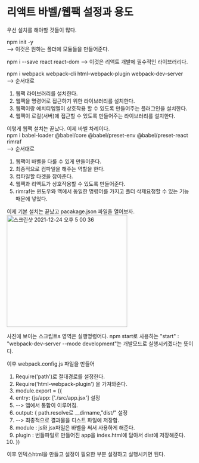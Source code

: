 # 리액트 바벨/웹팩 설정과 용도

우선 설치를 해야할 것들이 많다.

npm init -y<br>
--> 이것은 원하는 폴더에 모듈들을 만들어준다.

npm i --save react react-dom
--> 이것은 리액트 개발에 필수적인 라이브러리다.

npm i webpack webpack-cli html-webpack-plugin webpack-dev-server<br>
--> 순서대로 
1. 웹팩 라이브러리를 설치한다. 
2. 웹팩을 명령어로 접근하기 위한 라이브러리를 설치한다.
3. 웹팩이랑 에치티엠엘이 상호작용 할 수 있도록 만들어주는 플러그인을 설치한다. 
4. 웹팩이 로컬(서버)에 접근할 수 있도록 만들어주는 라이브러리를 설치한다.


이렇게 웹팩 설치는 끝났다. 이제 바벨 차례이다.<br>
npm i babel-loader @babel/core @babel/preset-env @babel/preset-react rimraf<br>
--> 순서대로
1. 웹팩이 바벨을 다룰 수 있게 만들어준다.
2. 최종적으로 컴파일을 해주는 역할을 한다.
3. 컴파일할 타겟을 잡아준다.
4. 웹팩과 리액트가 상호작용할 수 있도록 만들어준다.
5. rimraf는 윈도우와 맥에서 동일한 명령어를 가지고 폴더 삭제요청할 수 있는 기능 때문에 넣었다.

이제 기본 설치는 끝났고 pacakage.json 파일을 열어보자.
<img width="80%" height="300px" alt="스크린샷 2021-12-24 오후 5 00 36" src="https://user-images.githubusercontent.com/86910922/147332221-40d85a2d-d23e-47cf-a8b1-c4d658667b28.png">

사진에 보이는 스크립트s 영역은 실행명령어다. npm start로 사용하는 "start" : "webpack-dev-server --mode development"는 개발모드로 실행시키겠다는 뜻이다.

이후 webpack.config.js 파일을 만들어
1. Require('path')로 절대경로를 설정한다.
2. Require('html-webpack-plugin') 을 가져와준다.
3. module.export = ({
4.  entry: {js/app: ['./src/app.jsx'] 설정
5.  --> 앱에서 통합이 이루어짐.
6.  output: { path.resolve로 __dirname,"dist/" 설정
7.  --> 최종적으로 결과물을 디스트 파일에 저장함.
8.  module : js와 jsx파일은 바벨을 써서 사용하게 해준다.
9.  plugin : 번들파일로 만들어진 app을 index.html에 담아서 dist에 저장해준다.
10. })

이후 인덱스html을 만들고 설정이 필요한 부분 설정하고 실행시키면 된다.
